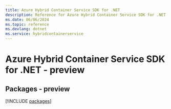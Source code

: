 ```yaml
---
title: Azure Hybrid Container Service SDK for .NET
description: Reference for Azure Hybrid Container Service SDK for .NET
ms.date: 06/06/2024
ms.topic: reference
ms.devlang: dotnet
ms.service: hybridcontainerservice
---
```

# Azure Hybrid Container Service SDK for .NET - preview
## Packages - preview
[!INCLUDE [packages](hybrid-container-service-index.md)]